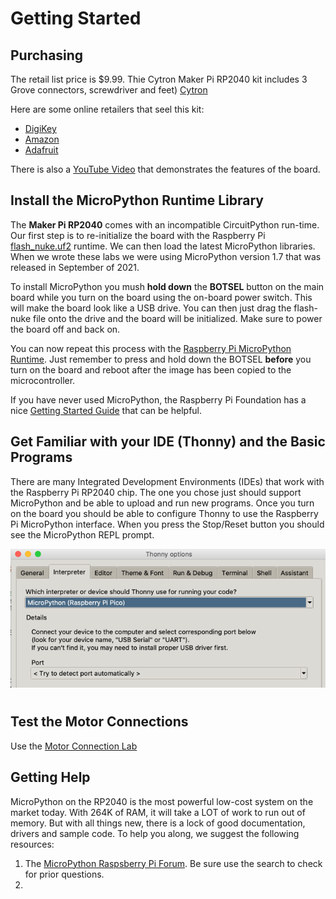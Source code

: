 # Getting Started

## Purchasing

The retail list price is $9.99.  Thie Cytron Maker Pi RP2040 kit includes 3 Grove connectors, screwdriver and feet) [Cytron](https://www.cytron.io/p-maker-pi-rp2040-simplifying-robotics-with-raspberry-pi-rp2040)

Here are some online retailers that seel this kit:

* [DigiKey](https://www.digikey.com/en/products/detail/cytron-technologies-sdn-bhd/MAKER-PI-RP2040/14557836)
* [Amazon](https://www.amazon.com/Cytron-Simplying-Robotics-Beginner-RP2040/dp/B09HBQL141)
* [Adafruit](https://www.adafruit.com/product/5129)


There is also a [YouTube Video](https://www.youtube.com/watch?v=8CXirBVwVoU) that demonstrates the features of the board.

## Install the MicroPython Runtime Library

The **Maker Pi RP2040** comes with an incompatible CircuitPython run-time.  Our first step is to re-initialize the board with the Raspberry Pi [flash_nuke.uf2](https://www.raspberrypi.org/documentation/pico/getting-started/static/6f6f31460c258138bd33cc96ddd76b91/flash_nuke.uf2) runtime.  We can then load the latest MicroPython libraries.  When we wrote these labs we were using MicroPython version 1.7 that was released in September of 2021.

To install MicroPython you mush **hold down** the **BOTSEL** button on the main board while you turn on the board using the on-board power switch.  This will make the board look like a USB drive.  You can then just drag the flash-nuke file onto the drive and the board will be initialized.  Make sure to power the board off and back on.

You can now repeat this process with the [Raspberry Pi MicroPython Runtime](https://micropython.org/download/rp2-pico/rp2-pico-latest.uf2).  Just remember to press and hold down the BOTSEL **before** you turn on the board and reboot after the image has been copied to the microcontroller.

If you have never used MicroPython, the Raspberry Pi Foundation has a nice [Getting Started Guide](https://www.raspberrypi.org/documentation/microcontrollers/micropython.html) that can be helpful.

## Get Familiar with your IDE (Thonny) and the Basic Programs

There are many Integrated Development Environments (IDEs) that work with the Raspberry Pi RP2040 chip.  The one you chose just should support MicroPython and be able to upload and run new programs.  Once you turn on the board you should be able to configure Thonny to use the Raspberry Pi MicroPython interface.  When you press the Stop/Reset button you should see the MicroPython REPL prompt.

![](../../img/thonny-micropython-pico.png)

#
## Test the Motor Connections

Use the [Motor Connection Lab](../maker-pi-rp2040-robot/07-motor-connection-lab.md)

## Getting Help

MicroPython on the RP2040 is the most powerful low-cost system on the market today.  With 264K of RAM, it will take a LOT of work to run out of memory.  But with all things new, there is a lock of good documentation, drivers and sample code.  To help you along, we suggest the following resources:

1. The [MicroPython Raspsberry Pi Forum](https://forum.micropython.org/viewforum.php?f=21&sid=73745cabd6bbdacfd3e78419d5064dfe).  Be sure use the search to check for prior questions.
2.

